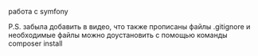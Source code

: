работа с symfony


P.S. забыла добавить в видео, что также прописаны файлы .gitignore и необходимые файлы можно доустановить с помощью команды composer install
